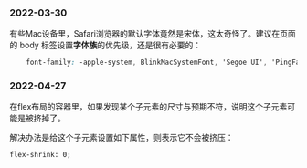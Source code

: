 
### 2022-03-30

有些Mac设备里，Safari浏览器的默认字体竟然是宋体，这太奇怪了。建议在页面的 body 标签设置**字体族**的优先级，还是很有必要的：

```css
    font-family: -apple-system, BlinkMacSystemFont, 'Segoe UI', 'PingFang SC', 'Hiragino Sans GB', 'Microsoft YaHei',
```

### 2022-04-27

在flex布局的容器里，如果发现某个子元素的尺寸与预期不符，说明这个子元素可能是被挤掉了。

解决办法是给这个子元素设置如下属性，则表示它不会被挤压：

```
flex-shrink: 0;
```
